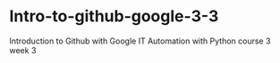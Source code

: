 # Intro-to-github-google-3-3
Introduction to Github with Google IT Automation with Python course 3 week 3
